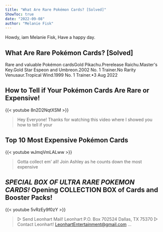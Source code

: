 ```yaml
---
title: "What Are Rare Pokémon Cards? [Solved]"
ShowToc: true 
date: "2022-09-08"
author: "Melanie Fisk" 
---
```


Howdy, iam Melanie Fisk, Have a happy day.
## What Are Rare Pokémon Cards? [Solved]
 Rare and valuable Pokémon cardsGold Pikachu.Prerelease Raichu.Master's Key.Gold Star Espeon and Umbreon.2002 No. 1 Trainer.No Rarity Venusaur.Tropical Wind.1999 No. 1 Trainer.•3 Aug 2022

## How to Tell if Your Pokémon Cards Are Rare or Expensive!
{{< youtube 8n2D2NqtXSM >}}
>Hey Everyone! Thanks for watching this video where I showed you how to tell if your 

## Top 10 Most Expensive Pokémon Cards
{{< youtube wJmqVmLALww >}}
>Gotta collect em' all! Join Ashley as he counts down the most expensive 

## *SPECIAL BOX OF ULTRA RARE POKEMON CARDS!* Opening COLLECTION BOX of Cards and Booster Packs!
{{< youtube 5vRzEy9f0zY >}}
>▻ Send Leonhart Mail! Leonhart P.O. Box 702524 Dallas, TX 75370 ▻ Contact Leonhart! LeonhartEntertainment@gmail.com ...

